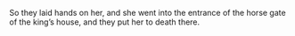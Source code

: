 So they laid hands on her, and she went into the entrance of the horse gate of the king’s house, and they put her to death there.
